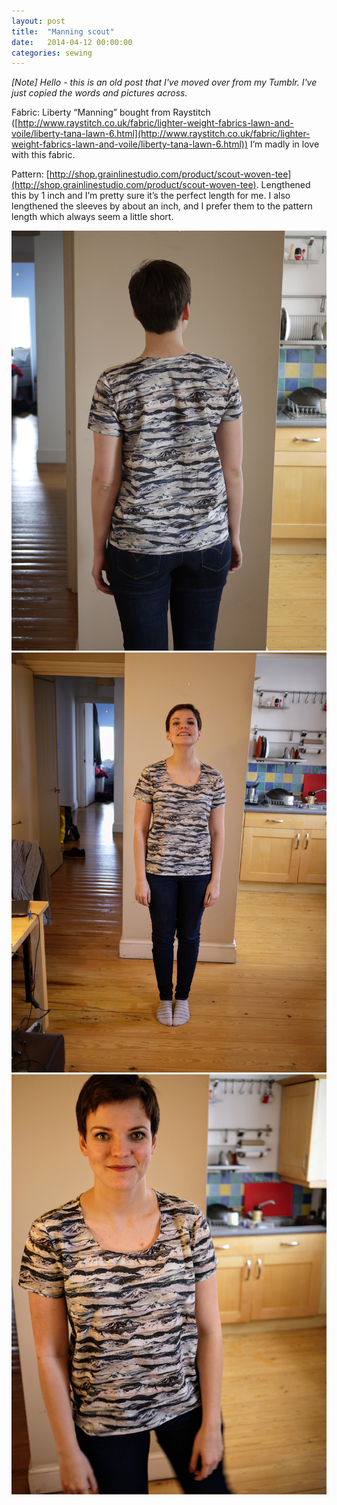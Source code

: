 ```yaml
---
layout: post
title:  "Manning scout"
date:   2014-04-12 00:00:00
categories: sewing
---
```

_[Note] Hello - this is an old post that I've moved over from my Tumblr. I've just copied the words and pictures across._

Fabric: Liberty “Manning” bought from Raystitch ([http://www.raystitch.co.uk/fabric/lighter-weight-fabrics-lawn-and-voile/liberty-tana-lawn-6.html](http://www.raystitch.co.uk/fabric/lighter-weight-fabrics-lawn-and-voile/liberty-tana-lawn-6.html)) I’m madly in love with this fabric.

Pattern: [http://shop.grainlinestudio.com/product/scout-woven-tee](http://shop.grainlinestudio.com/product/scout-woven-tee). Lengthened this by 1 inch and I’m pretty sure it’s the perfect length for me. I also lengthened the sleeves by about an inch, and I prefer them to the pattern length which always seem a little short.

![Manning Scout](/assets/img/sewing/manning.1.jpg)
![Manning Scout](/assets/img/sewing/manning.2.jpg)
![Manning Scout](/assets/img/sewing/manning.3.jpg)
